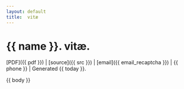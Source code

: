 ```yaml
---
layout: default
title:  vitæ
---
```


# {{ name }}. vitæ.

[PDF]({{ pdf }}) |
[source]({{ src }}) |
[email]({{ email_recaptcha }}) |
{{ phone }} |
Generated {{ today }}.

{{ body }}

